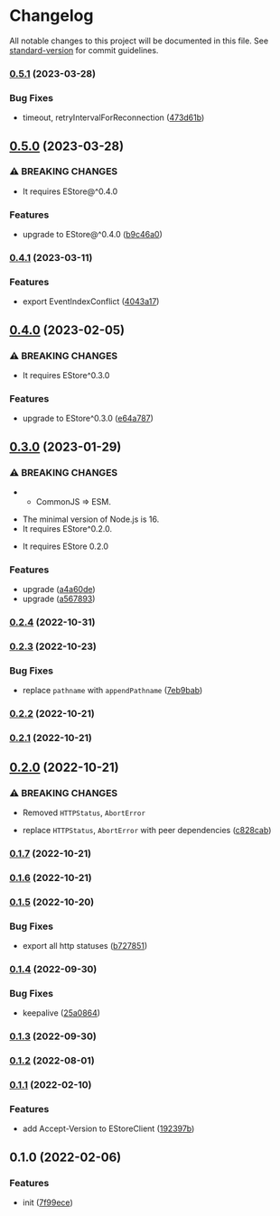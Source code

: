# Changelog

All notable changes to this project will be documented in this file. See [standard-version](https://github.com/conventional-changelog/standard-version) for commit guidelines.

### [0.5.1](https://github.com/BlackGlory/estore-js/compare/v0.5.0...v0.5.1) (2023-03-28)


### Bug Fixes

* timeout, retryIntervalForReconnection ([473d61b](https://github.com/BlackGlory/estore-js/commit/473d61bc44f8ae60c8b7a723adf4a72386d95618))

## [0.5.0](https://github.com/BlackGlory/estore-js/compare/v0.4.1...v0.5.0) (2023-03-28)


### ⚠ BREAKING CHANGES

* It requires EStore@^0.4.0

### Features

* upgrade to EStore@^0.4.0 ([b9c46a0](https://github.com/BlackGlory/estore-js/commit/b9c46a0d0fe13ba78009fc63f066ca205a1d1db1))

### [0.4.1](https://github.com/BlackGlory/estore-js/compare/v0.4.0...v0.4.1) (2023-03-11)


### Features

* export EventIndexConflict ([4043a17](https://github.com/BlackGlory/estore-js/commit/4043a175ec7104783a11e80f46e75b9497d7b104))

## [0.4.0](https://github.com/BlackGlory/estore-js/compare/v0.3.0...v0.4.0) (2023-02-05)


### ⚠ BREAKING CHANGES

* It requires EStore^0.3.0

### Features

* upgrade to EStore^0.3.0 ([e64a787](https://github.com/BlackGlory/estore-js/commit/e64a7876fe2dc5c145d4541e27d2fddbd44faf1e))

## [0.3.0](https://github.com/BlackGlory/estore-js/compare/v0.2.4...v0.3.0) (2023-01-29)


### ⚠ BREAKING CHANGES

* - CommonJS => ESM.
- The minimal version of Node.js is 16.
- It requires EStore^0.2.0.
* It requires EStore 0.2.0

### Features

* upgrade ([a4a60de](https://github.com/BlackGlory/estore-js/commit/a4a60debfb2a4ea6478c7fd3c53c16a74e4c4044))
* upgrade ([a567893](https://github.com/BlackGlory/estore-js/commit/a5678933001a40872b7d32cc448461dc94c8ab45))

### [0.2.4](https://github.com/BlackGlory/estore-js/compare/v0.2.3...v0.2.4) (2022-10-31)

### [0.2.3](https://github.com/BlackGlory/estore-js/compare/v0.2.2...v0.2.3) (2022-10-23)


### Bug Fixes

* replace `pathname` with `appendPathname` ([7eb9bab](https://github.com/BlackGlory/estore-js/commit/7eb9bab15c86baeb7439e268df4bb324d2fdcb03))

### [0.2.2](https://github.com/BlackGlory/estore-js/compare/v0.2.1...v0.2.2) (2022-10-21)

### [0.2.1](https://github.com/BlackGlory/estore-js/compare/v0.2.0...v0.2.1) (2022-10-21)

## [0.2.0](https://github.com/BlackGlory/estore-js/compare/v0.1.7...v0.2.0) (2022-10-21)


### ⚠ BREAKING CHANGES

* Removed `HTTPStatus`, `AbortError`

* replace `HTTPStatus`, `AbortError` with peer dependencies ([c828cab](https://github.com/BlackGlory/estore-js/commit/c828cab9d17a97b9afe69e366664b7f1fb291151))

### [0.1.7](https://github.com/BlackGlory/estore-js/compare/v0.1.6...v0.1.7) (2022-10-21)

### [0.1.6](https://github.com/BlackGlory/estore-js/compare/v0.1.5...v0.1.6) (2022-10-21)

### [0.1.5](https://github.com/BlackGlory/estore-js/compare/v0.1.4...v0.1.5) (2022-10-20)


### Bug Fixes

* export all http statuses ([b727851](https://github.com/BlackGlory/estore-js/commit/b727851f29962c6627d68432d3c23a9f723bb172))

### [0.1.4](https://github.com/BlackGlory/estore-js/compare/v0.1.3...v0.1.4) (2022-09-30)


### Bug Fixes

* keepalive ([25a0864](https://github.com/BlackGlory/estore-js/commit/25a0864c1e2a5feb403d12561ff5591962a8abc4))

### [0.1.3](https://github.com/BlackGlory/estore-js/compare/v0.1.2...v0.1.3) (2022-09-30)

### [0.1.2](https://github.com/BlackGlory/estore-js/compare/v0.1.1...v0.1.2) (2022-08-01)

### [0.1.1](https://github.com/BlackGlory/estore-js/compare/v0.1.0...v0.1.1) (2022-02-10)


### Features

* add Accept-Version to EStoreClient ([192397b](https://github.com/BlackGlory/estore-js/commit/192397bf809a0ebfca8e046ab9abad5d40ce970d))

## 0.1.0 (2022-02-06)


### Features

* init ([7f99ece](https://github.com/BlackGlory/estore-js/commit/7f99ece1cc72666b3d126d972a072a7ed03f027b))
